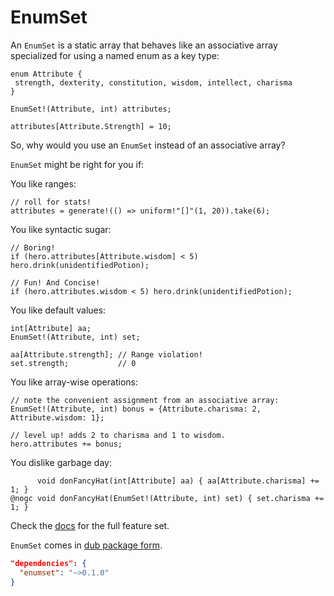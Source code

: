 EnumSet
===

An `EnumSet` is a static array that behaves like an associative array
specialized for using a named enum as a key type:

```
enum Attribute {
 strength, dexterity, constitution, wisdom, intellect, charisma
}

EnumSet!(Attribute, int) attributes;

attributes[Attribute.Strength] = 10;
```

So, why would you use an `EnumSet` instead of an associative array?

`EnumSet` might be right for you if:

You like ranges:

```
// roll for stats!
attributes = generate!(() => uniform!"[]"(1, 20)).take(6);
```

You like syntactic sugar:

```
// Boring!
if (hero.attributes[Attribute.wisdom] < 5) hero.drink(unidentifiedPotion);

// Fun! And Concise!
if (hero.attributes.wisdom < 5) hero.drink(unidentifiedPotion);
```

You like default values:

```
int[Attribute] aa;
EnumSet!(Attribute, int) set;

aa[Attribute.strength]; // Range violation!
set.strength;           // 0
```

You like array-wise operations:

```
// note the convenient assignment from an associative array:
EnumSet!(Attribute, int) bonus = {Attribute.charisma: 2, Attribute.wisdom: 1};

// level up! adds 2 to charisma and 1 to wisdom.
hero.attributes += bonus;
```

You dislike garbage day:

```
      void donFancyHat(int[Attribute] aa) { aa[Attribute.charisma] += 1; }
@nogc void donFancyHat(EnumSet!(Attribute, int) set) { set.charisma += 1; }
```

Check the [docs](http://rcorre.github.io/enumset) for the full feature set.

`EnumSet` comes in [dub package form](http://code.dlang.org/packages/enumset).

```json
"dependencies": {
  "enumset": "~>0.1.0"
}
```
